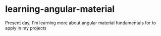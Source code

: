 # learning-angular-material
Present day, I'm learning more about angular material fundamentals for to apply in my projects
